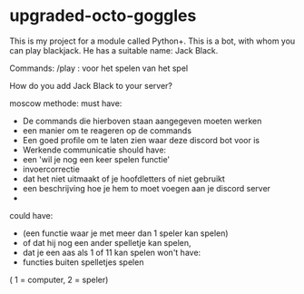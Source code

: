 # upgraded-octo-goggles
This is my project for a module called Python+.
This is a bot, with whom you can play blackjack. He has a suitable name: Jack Black. 

Commands:
/play : voor het spelen van het spel

How do you add Jack Black to your server?


moscow methode:
must have: 
- De commands die hierboven staan aangegeven moeten werken
- een manier om te reageren op de commands
- Een goed profile om te laten zien waar deze discord bot voor is 
- Werkende communicatie
should have: 
- een 'wil je nog een keer spelen functie'
- invoercorrectie
- dat het niet uitmaakt of je hoofdletters of niet gebruikt
- een beschrijving hoe je hem to moet voegen aan je discord server
- 
could have: 
- (een functie waar je met meer dan 1 speler kan spelen) 
- of dat hij nog een ander spelletje kan spelen,
- dat je een aas als 1 of 11 kan spelen
won't have: 
- functies buiten spelletjes spelen

( 1 = computer, 2 = speler)